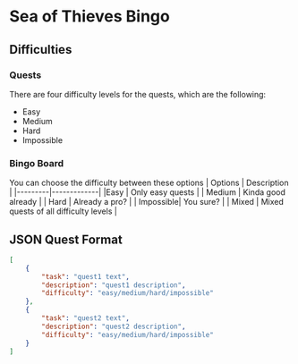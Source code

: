 # Sea of Thieves Bingo
## Difficulties
### Quests
There are four difficulty levels for the quests, which are the following:
- Easy
- Medium
- Hard
- Impossible
### Bingo Board
You can choose the difficulty between these options
| Options | Description |
|---------|-------------|
|Easy     | Only easy quests |
| Medium | Kinda good already |
| Hard | Already a pro? |
| Impossible| You sure? |
| Mixed | Mixed quests of all difficulty levels |

## JSON Quest Format
```json
[
	{
		"task": "quest1 text",
		"description": "quest1 description",
		"difficulty": "easy/medium/hard/impossible"
	},
	{
		"task": "quest2 text",
		"description": "quest2 description",
		"difficulty": "easy/medium/hard/impossible"
	}
]
```